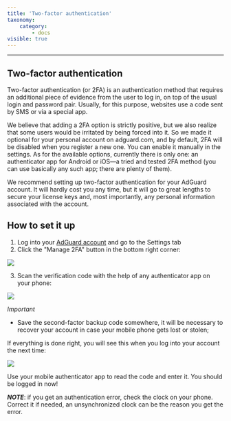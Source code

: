 ```yaml
---
title: 'Two-factor authentication'
taxonomy:
    category:
        - docs
visible: true
---
```

---------------------------
Two-factor authentication
---------------------------
Two-factor authentication (or 2FA) is an authentication method that requires an additional piece of evidence from the user to log in, on top of the usual login and password pair. Usually, for this purpose, websites use a code sent by SMS or via a special app.

We believe that adding a 2FA option is strictly positive, but we also realize that some users would be irritated by being forced into it. So we made it optional for your personal account on adguard.com, and by default, 2FA will be disabled when you register a new one. You can enable it manually in the settings. As for the available options, currently there is only one: an authenticator app for Android or iOS—a tried and tested 2FA method (you can use basically any such app; there are plenty of them).

We recommend setting up two-factor authentication for your AdGuard account. It will hardly cost you any time, but it will go to great lengths to secure your license keys and, most importantly, any personal information associated with the account.


## How to set it up

1) Log into your [AdGuard account](https://auth.adguard.com/login.html) and go to the Settings tab
2) Click the "Manage 2FA" button in the bottom right corner:

<img src="https://cdn.adguard.com/public/Adguard/kb/newscreenshots/En/General/2Fa1en.png" />

3) Scan the verification code with the help of any authenticator app on your phone:

<img src="https://cdn.adguard.com/public/Adguard/kb/newscreenshots/En/General/2Fa2en.png" />

*Important*
* Save the second-factor backup code somewhere, it will be necessary to recover your account in case your mobile phone gets lost or stolen;

If everything is done right, you will see this when you log into your account the next time:

<img src="https://cdn.adguard.com/public/Adguard/kb/newscreenshots/En/General/2Fa3en.png" />

Use your mobile authenticator app to read the code and enter it. You should be logged in now!

***NOTE***: if you get an authentication error, check the clock on your phone. Correct it if needed, an unsynchronized clock can be the reason you get the error.
